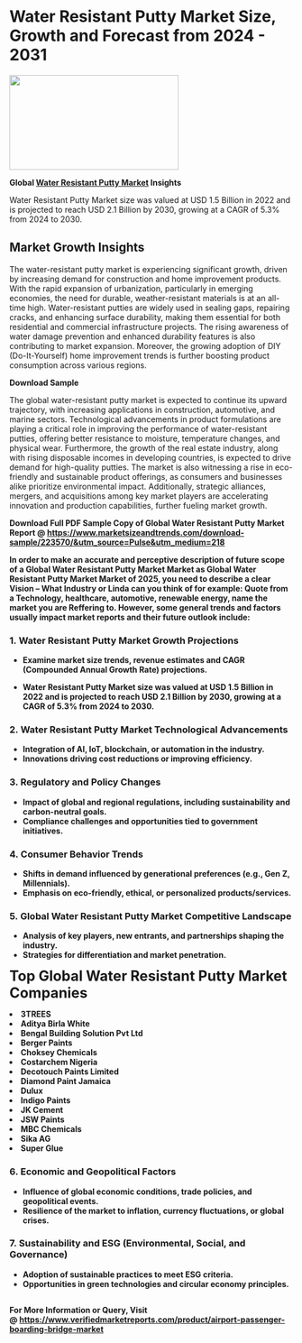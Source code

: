 <H1>Water Resistant Putty Market Size, Growth and Forecast from 2024 - 2031</H1><img class="aligncenter size-medium wp-image-584254" src="https://thirdeyenews.in/wp-content/uploads/2024/09/Global-Market-Research-300x168.jpeg" alt="" width="300" height="168" /><p><strong>Global&nbsp;<a href="https://www.marketsizeandtrends.com/download-sample/223570/&amp;utm_source=Pulse&amp;utm_medium=218">Water Resistant Putty Market</a> Insights</strong></p><p>Water Resistant Putty Market size was valued at USD 1.5 Billion in 2022 and is projected to reach USD 2.1 Billion by 2030, growing at a CAGR of 5.3% from 2024 to 2030.</p><p><h2>Market Growth Insights</h2> <p>The water-resistant putty market is experiencing significant growth, driven by increasing demand for construction and home improvement products. With the rapid expansion of urbanization, particularly in emerging economies, the need for durable, weather-resistant materials is at an all-time high. Water-resistant putties are widely used in sealing gaps, repairing cracks, and enhancing surface durability, making them essential for both residential and commercial infrastructure projects. The rising awareness of water damage prevention and enhanced durability features is also contributing to market expansion. Moreover, the growing adoption of DIY (Do-It-Yourself) home improvement trends is further boosting product consumption across various regions.</p> <p><strong>Download Sample</strong></p> <p>The global water-resistant putty market is expected to continue its upward trajectory, with increasing applications in construction, automotive, and marine sectors. Technological advancements in product formulations are playing a critical role in improving the performance of water-resistant putties, offering better resistance to moisture, temperature changes, and physical wear. Furthermore, the growth of the real estate industry, along with rising disposable incomes in developing countries, is expected to drive demand for high-quality putties. The market is also witnessing a rise in eco-friendly and sustainable product offerings, as consumers and businesses alike prioritize environmental impact. Additionally, strategic alliances, mergers, and acquisitions among key market players are accelerating innovation and production capabilities, further fueling market growth.</p> <p><strong></p><p><span class=""><strong>Download Full PDF Sample Copy of Global Water Resistant Putty Market Report</strong> @ <a href="https://www.marketsizeandtrends.com/download-sample/223570/&amp;utm_source=Pulse&amp;utm_medium=218" target="_blank">https://www.marketsizeandtrends.com/download-sample/223570/&amp;utm_source=Pulse&amp;utm_medium=218</a></span></p><p>In order to make an accurate and perceptive description of future scope of a Global&nbsp;Water Resistant Putty Market Market as Global&nbsp;Water Resistant Putty Market Market of 2025, you need to describe a clear Vision &ndash; What Industry or Linda can you think of for example: Quote from a Technology, healthcare, automotive, renewable energy, name the market you are Reffering to. However, some general trends and factors usually impact market reports and their future outlook include:</p><h3>1.&nbsp;<strong>Water Resistant Putty Market Growth Projections</strong></h3><ul><li>Examine market size trends, revenue estimates and CAGR (Compounded Annual Growth Rate) projections.</li><li><p>Water Resistant Putty Market size was valued at USD 1.5 Billion in 2022 and is projected to reach USD 2.1 Billion by 2030, growing at a CAGR of 5.3% from 2024 to 2030.</p></li></ul><h3>2.&nbsp;<strong>Water Resistant Putty Market Technological Advancements</strong></h3><ul><li>Integration of AI, IoT, blockchain, or automation in the industry.</li><li>Innovations driving cost reductions or improving efficiency.</li></ul><h3>3.&nbsp;<strong>Regulatory and Policy Changes</strong></h3><ul><li>Impact of global and regional regulations, including sustainability and carbon-neutral goals.</li><li>Compliance challenges and opportunities tied to government initiatives.</li></ul><h3>4.&nbsp;<strong>Consumer Behavior Trends</strong></h3><ul><li>Shifts in demand influenced by generational preferences (e.g., Gen Z, Millennials).</li><li>Emphasis on eco-friendly, ethical, or personalized products/services.</li></ul><h3>5.&nbsp;<strong>Global Water Resistant Putty Market Competitive Landscape</strong></h3><ul><li>Analysis of key players, new entrants, and partnerships shaping the industry.</li><li>Strategies for differentiation and market penetration.</li></ul><p data-pm-slice="1 1 []"><span style="color: inherit; font-family: inherit; font-size: 25px;">Top Global Water Resistant Putty Market Companies</span></p><div class="" data-test-id=""><p><li>3TREES</li><li> Aditya Birla White</li><li> Bengal Building Solution Pvt Ltd</li><li> Berger Paints</li><li> Choksey Chemicals</li><li> Costarchem Nigeria</li><li> Decotouch Paints Limited</li><li> Diamond Paint Jamaica</li><li> Dulux</li><li> Indigo Paints</li><li> JK Cement</li><li> JSW Paints</li><li> MBC Chemicals</li><li> Sika AG</li><li> Super Glue</li></p></div><h3>6.&nbsp;<strong>Economic and Geopolitical Factors</strong></h3><ul><li>Influence of global economic conditions, trade policies, and geopolitical events.</li><li>Resilience of the market to inflation, currency fluctuations, or global crises.</li></ul><h3>7.&nbsp;<strong>Sustainability and ESG (Environmental, Social, and Governance)</strong></h3><ul><li>Adoption of sustainable practices to meet ESG criteria.</li><li>Opportunities in green technologies and circular economy principles.</li></ul><h2><strong style="font-size: 14px;">For More Information or Query, Visit @&nbsp;</strong><a style="background-color: #ffffff; font-size: 14px;" href="https://www.marketsizeandtrends.com/report/water-resistant-putty-market/" target="_blank">https://www.verifiedmarketreports.com/product/airport-passenger-boarding-bridge-market</a></h2>
